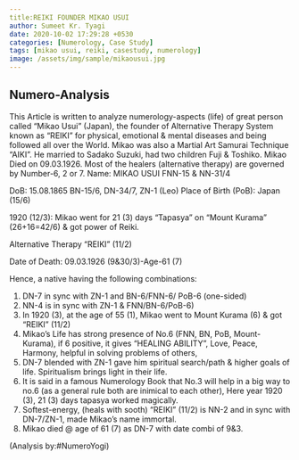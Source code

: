 ```yaml
---
title:REIKI FOUNDER MIKAO USUI
author: Sumeet Kr. Tyagi
date: 2020-10-02 17:29:28 +0530
categories: [Numerology, Case Study]
tags: [mikao usui, reiki, casestudy, numerology]
image: /assets/img/sample/mikaousui.jpg
---
```


## Numero-Analysis

This Article is written to analyze numerology-aspects (life) of great person called “Mikao Usui” (Japan), the founder of Alternative Therapy System known as “REIKI” for physical, emotional & mental diseases and being followed all over the World. Mikao was also a Martial Art Samurai Technique “AIKI”. He married to Sadako Suzuki, had two children Fuji & Toshiko. Mikao Died on 09.03.1926. Most of the healers (alternative therapy) are governed by Number-6, 2 or 7. 
Name: MIKAO USUI
FNN-15 & NN-31/4

DoB: 15.08.1865
BN-15/6, DN-34/7, ZN-1 (Leo)
Place of Birth (PoB): Japan (15/6)

1920 (12/3): Mikao went for 21 (3) days “Tapasya” 
on “Mount Kurama” (26+16=42/6) & got power of Reiki.

Alternative Therapy “REIKI” (11/2)

Date of Death: 09.03.1926 (9&30/3)-Age-61 (7)

Hence, a native having the following combinations:
1) DN-7 in sync with ZN-1 and BN-6/FNN-6/ PoB-6 (one-sided)
2) NN-4 is in sync with ZN-1 & FNN/BN-6/PoB-6)  
3) In 1920 (3), at the age of 55 (1), Mikao went to Mount Kurama (6) & got “REIKI” (11/2)
4) Mikao’s Life has strong presence of No.6 (FNN, BN, PoB, Mount-Kurama), if 6 positive, it gives “HEALING ABILITY”, Love, Peace, Harmony, helpful in solving problems of others, 
5) DN-7 blended with ZN-1 gave him spiritual search/path & higher goals of life. Spiritualism brings light in their life.  
6) It is said in a famous Numerology Book that No.3 will help in a big way to no.6 (as a general rule both are inimical to each other), Here year 1920 (3), 21 (3) days tapasya worked magically.
7) Softest-energy, (heals with sooth) “REIKI” (11/2) is NN-2 and in sync with DN-7/ZN-1, made Mikao’s name immortal.
8) Mikao died @ age of 61 (7) as DN-7 with date combi of 9&3. 

(Analysis by:#NumeroYogi)
